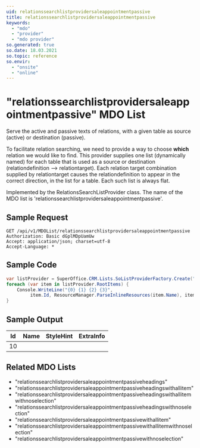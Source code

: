 ```yaml
---
uid: relationssearchlistprovidersaleappointmentpassive
title: relationssearchlistprovidersaleappointmentpassive
keywords:
  - "mdo"
  - "provider"
  - "mdo provider"
so.generated: true
so.date: 18.03.2021
so.topic: reference
so.envir:
  - "onsite"
  - "online"
---
```


# "relationssearchlistprovidersaleappointmentpassive" MDO List
Serve the active and passive texts of relations, with a given table as source (active)
or destination (passive).

To facilitate relation searching, we need to provide a way to choose <b>which</b> relation we
would like to find. This provider supplies one list (dynamically named) for each table that
is used as a source or destination (relationdefinition --&gt; relationtarget).
<para />
Each relation target combination supplied by relationtarget causes the relationdefinition to
appear in the correct direction, in the list for a table. Each such list is always flat.

Implemented by the <see cref="T:SuperOffice.CRM.Lists.RelationsSearchListProvider">RelationsSearchListProvider</see> class.
The name of the MDO list is 'relationssearchlistprovidersaleappointmentpassive'.




## Sample Request

```http!
GET /api/v1/MDOList/relationssearchlistprovidersaleappointmentpassive
Authorization: Basic dGplMDpUamUw
Accept: application/json; charset=utf-8
Accept-Language: *

```

## Sample Code
```cs
var listProvider = SuperOffice.CRM.Lists.SoListProviderFactory.Create("relationssearchlistprovidersaleappointmentpassive", forceFlatList: true);
foreach (var item in listProvider.RootItems) {
    Console.WriteLine("{0} {1} {2} {3}", 
         item.Id, ResourceManager.ParseInlineResources(item.Name), item.StyleHint, item.ExtraInfo);
}
```

## Sample Output

|Id   | Name  |StyleHint|ExtraInfo |
| --- | ----- | ------- | -------- |
|10||||


## Related MDO Lists

* "relationssearchlistprovidersaleappointmentpassiveheadings"
* "relationssearchlistprovidersaleappointmentpassiveheadingswithallitem"
* "relationssearchlistprovidersaleappointmentpassiveheadingswithallitemwithnoselection"
* "relationssearchlistprovidersaleappointmentpassiveheadingswithnoselection"
* "relationssearchlistprovidersaleappointmentpassivewithallitem"
* "relationssearchlistprovidersaleappointmentpassivewithallitemwithnoselection"
* "relationssearchlistprovidersaleappointmentpassivewithnoselection"
